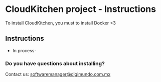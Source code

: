 # CloudKitchen project - Instructions

To install CloudKitchen, you must to install Docker <3

## Instructions
 - In process-


### Do you have questions about installing?
Contact us: [softwaremanager@digimundo.com.mx](mailto:softwaremanager@digimundo.com.mx)
    
